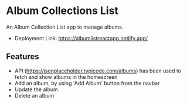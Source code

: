
# Album Collections List

An Album Collection List app to manage albums.

* Deployment Link: https://albumlistreactapp.netlify.app/


## Features

- API (https://jsonplaceholder.typicode.com/albums) has been used to fetch and show albums in the homescreen
- Add an album, by using 'Add Album' button from the navbar
- Update the album
- Delete an album

